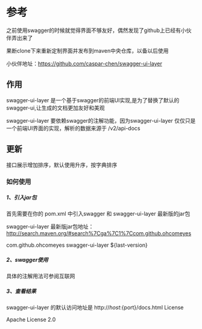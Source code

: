 # 参考

之前使用swagger的时候就觉得界面不够友好，偶然发现了github上已经有小伙伴弄出来了

果断clone下来重新定制界面并发布到maven中央仓库，以备以后使用

小伙伴地址：https://github.com/caspar-chen/swagger-ui-layer

## 作用

swagger-ui-layer 是一个基于swagger的前端UI实现,是为了替换了默认的swagger-ui,让生成的文档更加友好和美观

swagger-ui-layer 要依赖swagger的注解功能，因为swagger-ui-layer 仅仅只是一个前端UI界面的实现，解析的数据来源于 /v2/api-docs

## 更新
接口展示增加排序，默认使用升序，按字典排序

### 如何使用
##### 1、引入jar包

首先需要在你的 pom.xml 中引入swagger 和 swagger-ui-layer 最新版的jar包

swagger-ui-layer 最新版jar包地址：http://search.maven.org/#search%7Cga%7C1%7Ccom.github.ohcomeyes

<dependency>
  <groupId>com.github.ohcomeyes</groupId>
  <artifactId>swagger-ui-layer</artifactId>
  <version>${last-version}</version>
</dependency>

##### 2、swagger使用

具体的注解用法可参阅互联网
##### 3、查看结果

swagger-ui-layer 的默认访问地址是 http://${host}:${port}/docs.html
License

Apache License 2.0

